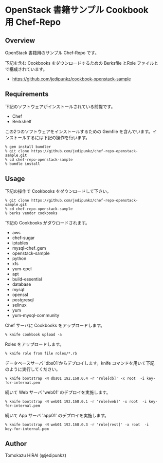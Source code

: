 OpenStack 書籍サンプル Cookbook 用 Chef-Repo
====

Overview
----

OpenStack 書籍用のサンプル Chef-Repo です。

下記を含む Cookbooks をダウンロードするための Berksfile とRole ファイルとで構成されています。

* https://github.com/jedipunkz/cookbook-openstack-sample

Requirements
----

下記のソフトウェアがインストールされている前提です。

* Chef
* Berkshelf

この2つのソフトウェアをインストールするための Gemfile を含んでいます。インストールするには下記の操作を行います。

    % gem install bundler
    % git clone https://github.com/jedipunkz/chef-repo-openstack-sample.git
    % cd chef-repo-openstack-sample
    % bundle install

Usage
----

下記の操作で Cookbooks をダウンロードして下さい。

    % git clone https://github.com/jedipunkz/chef-repo-openstack-sample.git
    % cd chef-repo-openstack-sample
    % berks vendor cookbooks

下記の Cookbooks がダウロードされます。

* aws
* chef-sugar
* iptables
* mysql-chef_gem
* openstack-sample
* python
* xfs
* yum-epel
* apt
* build-essential
* database
* mysql
* openssl
* postgresql
* selinux
* yum
* yum-mysql-community

Chef サーバに Cookbooks をアップロードします。

    % knife cookbook upload -a

Roles をアップロードします。

    % knife role from file roles/*.rb

データベースサーバ 'dbs01'からデプロイします。knife コマンドを用いて下記のように実行してください。

    % knife bootstrap -N dbs01 192.168.0.4 -r 'role[db]' -x root  -i key-for-internal.pem

続いて Web サーバ 'web01' のデプロイを実施します。

    % knife bootstrap -N web01 192.168.0.1 -r 'role[web]' -x root  -i key-for-internal.pem

続いて App サーバ 'app01' のデプロイを実施します。

    % knife bootstrap -N web01 192.168.0.3 -r 'role[rest]' -x root  -i key-for-internal.pem

Author
----

Tomokazu HIRAI (@jedipunkz)

